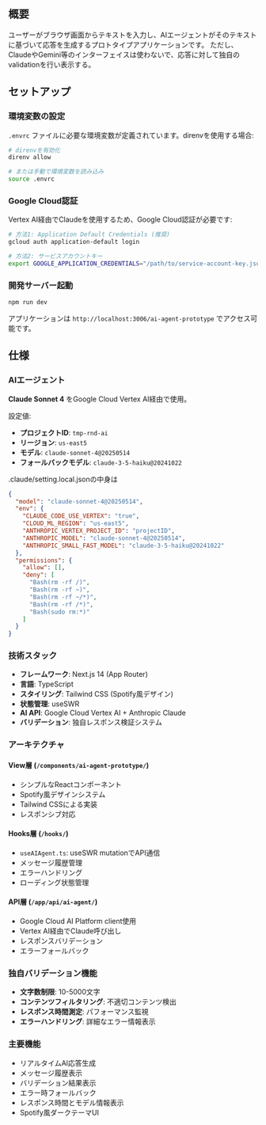 ## 概要
ユーザーがブラウザ画面からテキストを入力し、AIエージェントがそのテキストに基づいて応答を生成するプロトタイプアプリケーションです。
ただし、ClaudeやGemini等のインターフェイスは使わないで、応答に対して独自のvalidationを行い表示する。

## セットアップ

### 環境変数の設定
`.envrc` ファイルに必要な環境変数が定義されています。direnvを使用する場合:

```bash
# direnvを有効化
direnv allow

# または手動で環境変数を読み込み
source .envrc
```

### Google Cloud認証
Vertex AI経由でClaudeを使用するため、Google Cloud認証が必要です:

```bash
# 方法1: Application Default Credentials (推奨)
gcloud auth application-default login

# 方法2: サービスアカウントキー
export GOOGLE_APPLICATION_CREDENTIALS="/path/to/service-account-key.json"
```

### 開発サーバー起動
```bash
npm run dev
```

アプリケーションは `http://localhost:3006/ai-agent-prototype` でアクセス可能です。

## 仕様

### AIエージェント
**Claude Sonnet 4** をGoogle Cloud Vertex AI経由で使用。

設定値:
- **プロジェクトID**: `tmp-rnd-ai`
- **リージョン**: `us-east5`
- **モデル**: `claude-sonnet-4@20250514`
- **フォールバックモデル**: `claude-3-5-haiku@20241022`

.claude/setting.local.jsonの中身は
```json
{
  "model": "claude-sonnet-4@20250514",
  "env": {
    "CLAUDE_CODE_USE_VERTEX": "true",
    "CLOUD_ML_REGION": "us-east5",
    "ANTHROPIC_VERTEX_PROJECT_ID": "projectID",
    "ANTHROPIC_MODEL": "claude-sonnet-4@20250514",
    "ANTHROPIC_SMALL_FAST_MODEL": "claude-3-5-haiku@20241022"
  },
  "permissions": {
    "allow": [],
    "deny": [
      "Bash(rm -rf /)",
      "Bash(rm -rf ~)",
      "Bash(rm -rf ~/*)",
      "Bash(rm -rf /*)",
      "Bash(sudo rm:*)"
    ]
  }
}
```

### 技術スタック
- **フレームワーク**: Next.js 14 (App Router)
- **言語**: TypeScript
- **スタイリング**: Tailwind CSS (Spotify風デザイン)
- **状態管理**: useSWR
- **AI API**: Google Cloud Vertex AI + Anthropic Claude
- **バリデーション**: 独自レスポンス検証システム

### アーキテクチャ

#### View層 (`/components/ai-agent-prototype/`)
- シンプルなReactコンポーネント
- Spotify風デザインシステム
- Tailwind CSSによる実装
- レスポンシブ対応

#### Hooks層 (`/hooks/`)
- `useAIAgent.ts`: useSWR mutationでAPI通信
- メッセージ履歴管理
- エラーハンドリング
- ローディング状態管理

#### API層 (`/app/api/ai-agent/`)
- Google Cloud AI Platform client使用
- Vertex AI経由でClaude呼び出し
- レスポンスバリデーション
- エラーフォールバック

### 独自バリデーション機能
- **文字数制限**: 10-5000文字
- **コンテンツフィルタリング**: 不適切コンテンツ検出
- **レスポンス時間測定**: パフォーマンス監視
- **エラーハンドリング**: 詳細なエラー情報表示

### 主要機能
- リアルタイムAI応答生成
- メッセージ履歴表示
- バリデーション結果表示
- エラー時フォールバック
- レスポンス時間とモデル情報表示
- Spotify風ダークテーマUI